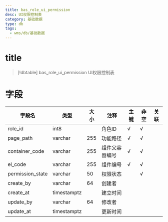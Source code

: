 ```yaml
---
title: bas_role_ui_permission
desc: UI权限控制表
category: 基础数据
type: db
tags:
  - wms/db/基础数据
---
```


# title
>[!dbtable] bas_role_ui_permission
> UI权限控制表

# 字段
| 字段名 | 类型 | 大小 | 注释 | 主键 | 非空 | 关联 |
| --- | --- | --- | --- | --- | --- | --- |
| role_id | int8 |  | 角色ID | √ | √ |  |
| page_path | varchar | 255 | 功能路径 | √ | √ |  |
| container_code | varchar | 255 | 组件父容器编号 | √ | √ |  |
| el_code | varchar | 255 | 组件编号 | √ | √ |  |
| permission_state | varchar | 50 | 权限状态 |  | √ |  |
| create_by | varchar | 64 | 创建者 |  |  |  |
| create_at | timestamptz |  | 建立时间 |  |  |  |
| update_by | varchar | 64 | 修改者 |  |  |  |
| update_at | timestamptz |  | 更新时间 |  |  |  |

